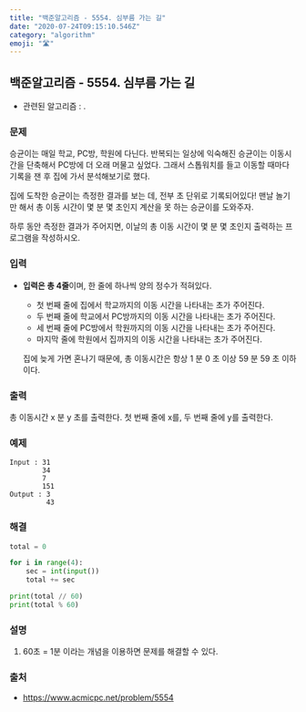 ```yaml
---
title: "백준알고리즘 - 5554. 심부름 가는 길"
date: "2020-07-24T09:15:10.546Z"
category: "algorithm"
emoji: "🛣️"
---
```


## 백준알고리즘 - 5554. 심부름 가는 길

- 관련된 알고리즘 : .

### 문제

승균이는 매일 학교, PC방, 학원에 다닌다. 반복되는 일상에 익숙해진 승균이는 이동시간을 단축해서 PC방에 더 오래 머물고 싶었다. 그래서 스톱워치를 들고 이동할 때마다 기록을 잰 후 집에 가서 분석해보기로 했다.

집에 도착한 승균이는 측정한 결과를 보는 데, 전부 초 단위로 기록되어있다! 맨날 놀기만 해서 총 이동 시간이 몇 분 몇 초인지 계산을 못 하는 승균이를 도와주자.

하루 동안 측정한 결과가 주어지면, 이날의 총 이동 시간이 몇 분 몇 초인지 출력하는 프로그램을 작성하시오.

### 입력

- **입력은 총 4줄**이며, 한 줄에 하나씩 양의 정수가 적혀있다.

  - 첫 번째 줄에 집에서 학교까지의 이동 시간을 나타내는 초가 주어진다.
  - 두 번째 줄에 학교에서 PC방까지의 이동 시간을 나타내는 초가 주어진다.
  - 세 번째 줄에 PC방에서 학원까지의 이동 시간을 나타내는 초가 주어진다. 
  - 마지막 줄에 학원에서 집까지의 이동 시간을 나타내는 초가 주어진다.

  집에 늦게 가면 혼나기 때문에, 총 이동시간은 항상 1 분 0 초 이상 59 분 59 초 이하이다.

### 출력

총 이동시간 x 분 y 초를 출력한다. 첫 번째 줄에 x를, 두 번째 줄에 y를 출력한다.

### 예제

```
Input : 31
        34
        7
        151
Output : 3
         43
```

### 해결

```python
total = 0

for i in range(4):
    sec = int(input())
    total += sec

print(total // 60)
print(total % 60)
```

### 설명

1. 60초 = 1분 이라는 개념을 이용하면 문제를 해결할 수 있다.

### 출처

- https://www.acmicpc.net/problem/5554

